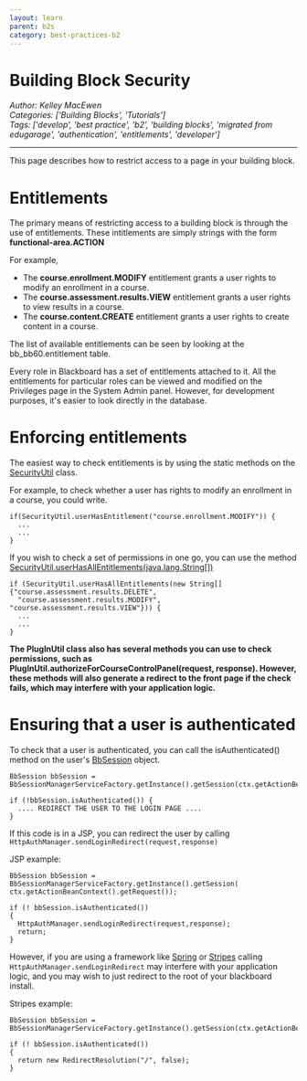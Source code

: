 ```yaml
---
layout: learn
parent: b2s
category: best-practices-b2
---
```

# Building Block Security
*Author: Kelley MacEwen*  
*Categories: ['Building Blocks', 'Tutorials']*  
*Tags: ['develop', 'best practice', 'b2', 'building blocks', 'migrated from edugarage', 'authentication', 'entitlements', 'developer']*  
<hr />
This page describes how to restrict access to a page in your building block.

# Entitlements

The primary means of restricting access to a building block is through the use
of entitlements. These intitlements are simply strings with the form
**functional-area.ACTION**

For example,

  * The **course.enrollment.MODIFY** entitlement grants a user rights to modify an enrollment in a course.
  * The **course.assessment.results.VIEW** entitlement grants a user rights to view results in a course.
  * The **course.content.CREATE** entitlement grants a user rights to create content in a course.

The list of available entitlements can be seen by looking at the
bb_bb60.entitlement table.

Every role in Blackboard has a set of entitlements attached to it. All the
entitlements for particular roles can be viewed and modified on the Privileges
page in the System Admin panel. However, for development purposes, it's easier
to look directly in the database.

# Enforcing entitlements

The easiest way to check entitlements is by using the static methods on the
[SecurityUtil](https:////library.blackboard.com/ref/15c9ac3f-f10f-44bc-91f9-1556e05cc5b6/blackboard/platform/security/SecurityUtil.html) class.

For example, to check whether a user has rights to modify an enrollment in a
course, you could write.
```
if(SecurityUtil.userHasEntitlement("course.enrollment.MODIFY")) {
  ...
  ...
}
```

If you wish to check a set of permissions in one go, you can use the method [SecurityUtil.userHasAllEntitlements(java.lang.String[])](https://library.blackboard.com/ref/15c9ac3f-f10f-44bc-91f9-1556e05cc5b6/blackboard/platform/security/SecurityUtil.html%23userHasAllEntitlements%28java.lang.String%5B%5D%29)
```
if (SecurityUtil.userHasAllEntitlements(new String[]{"course.assessment.results.DELETE",
  "course.assessment.results.MODIFY", "course.assessment.results.VIEW"})) {
  ...
  ...
}
```

**The PlugInUtil class also has several methods you can use to check permissions, such as PlugInUtil.authorizeForCourseControlPanel(request, response). However, these methods will also generate a redirect to the front page if the check fails, which may interfere with your application logic.**

# Ensuring that a user is authenticated

To check that a user is authenticated, you can call the isAuthenticated()
method on the user's [BbSession](https://library.blackboard.com/ref/15c9ac3f-f10f-44bc-91f9-1556e05cc5b6/blackboard/platform/session/BbSession.html) object.
```
BbSession bbSession = BbSessionManagerServiceFactory.getInstance().getSession(ctx.getActionBeanContext().getRequest());

if (!bbSession.isAuthenticated()) {
  .... REDIRECT THE USER TO THE LOGIN PAGE ....
}
```

If this code is in a JSP, you can redirect the user by calling
`HttpAuthManager.sendLoginRedirect(request,response)`

JSP example:
```
BbSession bbSession = BbSessionManagerServiceFactory.getInstance().getSession(
ctx.getActionBeanContext().getRequest());

if (! bbSession.isAuthenticated())
{
  HttpAuthManager.sendLoginRedirect(request,response);
  return;
}
```

However, if you are using a framework like
[Spring](https://www.springsource.org/) or
[Stripes](https://www.stripesframework.org/) calling
`HttpAuthManager.sendLoginRedirect` may interfere with your application logic,
and you may wish to just redirect to the root of your blackboard install.

Stripes example:
```
BbSession bbSession = BbSessionManagerServiceFactory.getInstance().getSession(ctx.getActionBeanContext().getRequest());

if (! bbSession.isAuthenticated())
{
  return new RedirectResolution("/", false);
}
```

